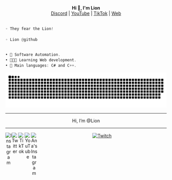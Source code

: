 <p align='center'>
  <b>Hi 👋, I'm Lion</b><br>
  <a href="https://discord.gg/stoppados">Discord</a> |
  <a href="https://www.youtube.com/channel/UCmxl6u47AZmJC1x7RC_JdCw">YouTube</a> |
  <a href="https://www.tiktok.com/@lionfivem">TikTok</a> |
   <a href="https://fir3.cc/lion7">Web</a> 



```py

◦ They fear the Lion!

◦ Lion @github

```
```csharp

• 🤖 Software Automation.
• 👨🏻‍💻 Learning Web development.
• 🌟 Main languages: C# and C++.
```

<div align="center">
  <img  src="https://github.com/1999AZZAR/1999AZZAR/blob/main/resources/img/grid-snake.svg"
       alt="snake" /></a>
</div>


--------------------------------------
										
 <p align="center"> Hi, I’m @Lion

--------------------------------------
<div style="text-align: center;">
  <a href="https://simpleicons.now.sh/twitch/6366f1">
    <img align="center" alt="Twitch" width="20px" src="https://simpleicons.vercel.app/twitch/6366f1" />
  </a>
  <a href="https://simpleicons.vercel.app/instagram/6366f1">
    <img align="left" alt="Instagram" width="20px" src="https://simpleicons.vercel.app/instagram/6366f1" />
  </a>
  <a href="https://simpleicons.vercel.app/twitter/6366f1">
    <img align="left" alt="Twitter" width="20px" src="https://simpleicons.vercel.app/twitter/6366f1" />
  </a>
  <a href="https://simpleicons.vercel.app/tiktok/6366f1">
    <img align="left" alt="TikTok" width="20px" src="https://simpleicons.vercel.app/tiktok/6366f1" />
  </a>
  <a href="https://simpleicons.vercel.app/youtube/6366f1">
    <img align="left" alt="YouTube" width="20px" src="https://simpleicons.vercel.app/youtube/6366f1" />
  </a>
  <a href="https://instagra.com/anawhty">
    <img align="left" alt="Ana's Instagram" width="20px" src="https://simpleicons.vercel.app/instagram/6366f1" />
  </a>
</div>







 

